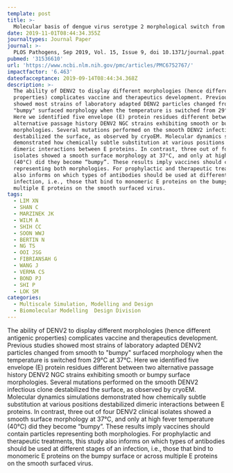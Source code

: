 ```yaml
---
template: post
title: >-
  Molecular basis of dengue virus serotype 2 morphological switch from 29°C to 37°C
date: 2019-11-01T08:44:34.355Z
journaltypes: Journal Paper
journal: >-
  PLOS Pathogens, Sep 2019, Vol. 15, Issue 9, doi 10.1371/journal.ppat.1007996
pubmed: '31536610'
url: 'https://www.ncbi.nlm.nih.gov/pmc/articles/PMC6752767/'
impactfactor: '6.463'
dateofacceptance: 2019-09-14T08:44:34.368Z
description: >- 
  The ability of DENV2 to display different morphologies (hence different antigenic
  properties) complicates vaccine and therapeutics development. Previous studies 
  showed most strains of laboratory adapted DENV2 particles changed from smooth to 
  "bumpy" surfaced morphology when the temperature is switched from 29°C at 37°C. 
  Here we identified five envelope (E) protein residues different between two 
  alternative passage history DENV2 NGC strains exhibiting smooth or bumpy surface 
  morphologies. Several mutations performed on the smooth DENV2 infectious clone 
  destabilized the surface, as observed by cryoEM. Molecular dynamics simulations 
  demonstrated how chemically subtle substitution at various positions destabilized 
  dimeric interactions between E proteins. In contrast, three out of four DENV2 clinical 
  isolates showed a smooth surface morphology at 37°C, and only at high fever temperature 
  (40°C) did they become “bumpy”. These results imply vaccines should contain particles 
  representing both morphologies. For prophylactic and therapeutic treatments, this study 
  also informs on which types of antibodies should be used at different stages of an 
  infection, i.e., those that bind to monomeric E proteins on the bumpy surface or across 
  multiple E proteins on the smooth surfaced virus.
tags:
  - LIM XN
  - SHAN C
  - MARZINEK JK
  - WILM A
  - SHIH CC
  - SOON WWJ
  - BERTIN N
  - NG TS
  - OOI JSG
  - FIBRIANSAH G
  - WANG J
  - VERMA CS
  - BOND PJ
  - SHI P
  - LOK SM
categories:
  - Multiscale Simulation, Modelling and Design
  - Biomolecular Modelling  Design Division
---
```

  The ability of DENV2 to display different morphologies (hence different antigenic properties) complicates vaccine and therapeutics development. 
  Previous studies showed most strains of laboratory adapted DENV2 particles changed from smooth to "bumpy" surfaced morphology when the temperature 
  is switched from 29°C at 37°C. Here we identified five envelope (E) protein residues different between two alternative passage history DENV2 NGC 
  strains exhibiting smooth or bumpy surface morphologies. Several mutations performed on the smooth DENV2 infectious clone destabilized the surface, 
  as observed by cryoEM. Molecular dynamics simulations demonstrated how chemically subtle substitution at various positions destabilized dimeric 
  interactions between E proteins. In contrast, three out of four DENV2 clinical isolates showed a smooth surface morphology at 37°C, and only at high fever temperature (40°C) did they become “bumpy”. These results imply vaccines should contain particles representing both morphologies. For 
  prophylactic and therapeutic treatments, this study also informs on which types of antibodies should be used at different stages of an infection, 
  i.e., those that bind to monomeric E proteins on the bumpy surface or across multiple E proteins on the smooth surfaced virus.